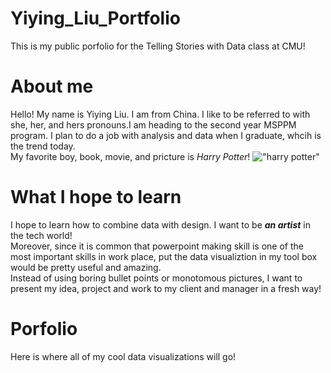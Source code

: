 # Yiying_Liu_Portfolio
This is my public porfolio for the Telling Stories with Data class at CMU!

# About me
Hello! My name is Yiying Liu. I am from China. I like to be referred to with she, her, and hers pronouns.I am heading to the second year MSPPM program. I plan to do a job with analysis and data when I graduate, whcih is the trend today.   
My favorite boy, book, movie, and pricture is _Harry Potter_!
!["harry potter"](https://podfanz.com/wp-content/uploads/2019/02/harry_potter_cartoon_character_art_classic_round_sticker-rc3851ee2a0474bd1888f68d87a7a0a0d_v9waf_8byvr_699.jpg)
# What I hope to learn 
I hope to learn how to combine data with design. I want to be **_an artist_** in the tech world!  
Moreover, since it is common that powerpoint making skill is one of the most important skills in work place, put the data visualiztion in my tool box would be pretty useful and amazing.   
Instead of using boring bullet points or monotomous pictures, I want to present my idea, project and work to my client and manager in a fresh way!

# Porfolio
Here is where all of my cool data visualizations will go!




